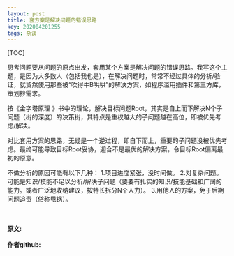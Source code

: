 ```yaml
---
layout: post
title: 套方案是解决问题的错误思路
key: 202004201255
tags: 杂谈
---
```


[TOC]

思考问题要从问题的原点出发，套用某个方案是解决问题的错误思路。我写这个主题，是因为大多数人（包括我也是），在解决问题时，常常不经过具体的分析/验证，就贸然使用那些被“吹得牛B哄哄”的解决方案，如程序滥用插件和第三方库，策划抄需求。

按《金字塔原理 》书中的理论，解决目标问题Root，其实是自上而下解决N个子问题（树的深度）的决策树，其特点是重权越大的子问题越在高位，即被优先考虑/解决。

对比套用方案的思路，无疑是一个逆过程，即自下而上，重要的子问题没被优先考虑。最终可能导致目标Root妥协，迎合不是最优的解决方案，令目标Root偏离最初的原意。

不做分析的原因可能有以下几种：
1.项目进度紧张，没时间做。
2.对复杂问题。可能是知识/技能不足以分析/解决子问题（要要有扎实的知识/技能基础和广阔的能力。或者广泛地收纳建议，按特长拆分N个人力）。
3.用他人的方案，免于后期问题追责（俗称甩锅）。

<br>	
<br>	
<b>原文:<br>
<https://lizijie.github.io/2020/03/10/%E8%AE%B0%E4%B8%80%E6%AC%A1C-%E6%95%B0%E6%8D%AE%E5%8C%85GC%E4%BC%98%E5%8C%96.html>
<br>
作者github:<br>	
<https://github.com/lizijie>
</b>
